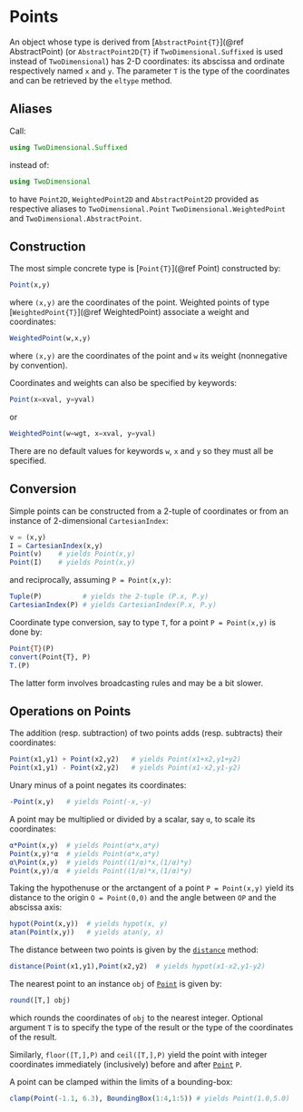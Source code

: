 # Points

An object whose type is derived from [`AbstractPoint{T}`](@ref AbstractPoint)
(or `AbstractPoint2D{T}` if `TwoDimensional.Suffixed` is used instead of
`TwoDimensional`) has 2-D coordinates: its abscissa and ordinate respectively
named `x` and `y`.  The parameter `T` is the type of the coordinates and can be
retrieved by the `eltype` method.


## Aliases

Call:

```julia
using TwoDimensional.Suffixed
```

instead of:

```julia
using TwoDimensional
```

to have `Point2D`, `WeightedPoint2D` and `AbstractPoint2D` provided as
respective aliases to `TwoDimensional.Point` `TwoDimensional.WeightedPoint` and
`TwoDimensional.AbstractPoint`.


## Construction

The most simple concrete type is [`Point{T}`](@ref Point) constructed by:

```julia
Point(x,y)
```

where `(x,y)` are the coordinates of the point.  Weighted points of type
[`WeightedPoint{T}`](@ref WeightedPoint) associate a weight and coordinates:

```julia
WeightedPoint(w,x,y)
```

where `(x,y)` are the coordinates of the point and `w` its weight (nonnegative
by convention).


Coordinates and weights can also be
specified by keywords:

```julia
Point(x=xval, y=yval)
```

or

```julia
WeightedPoint(w=wgt, x=xval, y=yval)
```

There are no default values for keywords `w`, `x` and `y` so they must all be
specified.


## Conversion

Simple points can be constructed from a 2-tuple of coordinates or from an
instance of 2-dimensional `CartesianIndex`:

```julia
v = (x,y)
I = CartesianIndex(x,y)
Point(v)    # yields Point(x,y)
Point(I)    # yields Point(x,y)
```

and reciprocally, assuming `P = Point(x,y)`:

```julia
Tuple(P)          # yields the 2-tuple (P.x, P.y)
CartesianIndex(P) # yields CartesianIndex(P.x, P.y)
```

Coordinate type conversion, say to type `T`, for a point `P = Point(x,y)` is
done by:

```julia
Point{T}(P)
convert(Point{T}, P)
T.(P)
```

The latter form involves broadcasting rules and may be a bit slower.


## Operations on Points

The addition (resp. subtraction) of two points adds (resp. subtracts) their
coordinates:

```julia
Point(x1,y1) + Point(x2,y2)   # yields Point(x1+x2,y1+y2)
Point(x1,y1) - Point(x2,y2)   # yields Point(x1-x2,y1-y2)
```

Unary minus of a point negates its coordinates:

```julia
-Point(x,y)   # yields Point(-x,-y)
```

A point may be multiplied or divided by a scalar, say `α`, to scale its
coordinates:

```julia
α*Point(x,y)  # yields Point(α*x,α*y)
Point(x,y)*α  # yields Point(α*x,α*y)
α\Point(x,y)  # yields Point((1/α)*x,(1/α)*y)
Point(x,y)/α  # yields Point((1/α)*x,(1/α)*y)
```

Taking the hypothenuse or the arctangent of a point `P = Point(x,y)` yield its
distance to the origin `O = Point(0,0)` and the angle between `OP` and
the abscissa axis:

```julia
hypot(Point(x,y))  # yields hypot(x, y)
atan(Point(x,y))   # yields atan(y, x)
```

The distance between two points is given by the [`distance`](@ref) method:

```julia
distance(Point(x1,y1),Point(x2,y2)  # yields hypot(x1-x2,y1-y2)
```

The nearest point to an instance `obj` of [`Point`](@ref) is given by:

```julia
round([T,] obj)
```

which rounds the coordinates of `obj` to the nearest integer.  Optional
argument `T` is to specify the type of the result or the type of the
coordinates of the result.

Similarly, `floor([T,],P)` and `ceil([T,],P)` yield the point with integer
coordinates immediately (inclusively) before and after [`Point`](@ref) `P`.


A point can be clamped within the limits of a bounding-box:

```julia
clamp(Point(-1.1, 6.3), BoundingBox(1:4,1:5)) # yields Point(1.0,5.0)
```
